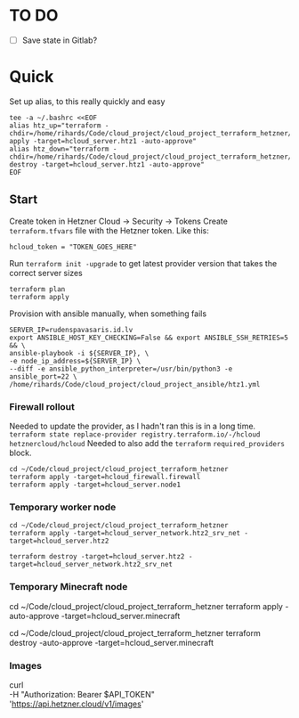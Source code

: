 # TO DO
- [ ] Save state in Gitlab?

# Quick
Set up alias, to this really quickly and easy
```
tee -a ~/.bashrc <<EOF
alias htz_up="terraform -chdir=/home/rihards/Code/cloud_project/cloud_project_terraform_hetzner/ apply -target=hcloud_server.htz1 -auto-approve"
alias htz_down="terraform -chdir=/home/rihards/Code/cloud_project/cloud_project_terraform_hetzner/ destroy -target=hcloud_server.htz1 -auto-approve"
EOF
```

## Start
Create token in Hetzner Cloud -> Security -> Tokens
Create `terraform.tfvars` file with the Hetzner token. Like this:
```
hcloud_token = "TOKEN_GOES_HERE"
```

Run `terraform init -upgrade` to get latest provider version that takes the correct server sizes

```
terraform plan
terraform apply
```
Provision with ansible manually, when something fails
```
SERVER_IP=rudenspavasaris.id.lv
export ANSIBLE_HOST_KEY_CHECKING=False && export ANSIBLE_SSH_RETRIES=5 && \
ansible-playbook -i ${SERVER_IP}, \
-e node_ip_address=${SERVER_IP} \
--diff -e ansible_python_interpreter=/usr/bin/python3 -e ansible_port=22 \
/home/rihards/Code/cloud_project/cloud_project_ansible/htz1.yml
```

### Firewall rollout
Needed to update the provider, as I hadn't ran this is in a long time.
`terraform state replace-provider registry.terraform.io/-/hcloud hetznercloud/hcloud`
Needed to also add the `terraform` `required_providers` block.
```
cd ~/Code/cloud_project/cloud_project_terraform_hetzner
terraform apply -target=hcloud_firewall.firewall
terraform apply -target=hcloud_server.node1
```

### Temporary worker node
```
cd ~/Code/cloud_project/cloud_project_terraform_hetzner
terraform apply -target=hcloud_server_network.htz2_srv_net -target=hcloud_server.htz2

terraform destroy -target=hcloud_server.htz2 -target=hcloud_server_network.htz2_srv_net
```

### Temporary Minecraft node
cd ~/Code/cloud_project/cloud_project_terraform_hetzner
terraform apply -auto-approve -target=hcloud_server.minecraft

cd ~/Code/cloud_project/cloud_project_terraform_hetzner
terraform destroy -auto-approve -target=hcloud_server.minecraft

### Images
curl \
	-H "Authorization: Bearer $API_TOKEN" \
	'https://api.hetzner.cloud/v1/images'
